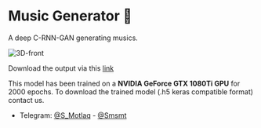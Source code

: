 # Music Generator 🎼 
A deep C-RNN-GAN generating musics.

![3D-front](https://miro.medium.com/max/700/1*oTBR3bPCfgxAIY-Wuh2XvQ.png)

Download the output via this [link](https://raw.githubusercontent.com/SMotlaq/music-generator/master/Result/gan_final.mid)

This model has been trained on a **NVIDIA GeForce GTX 1080Ti GPU** for 2000 epochs. To download the trained model (.h5 keras compatible format) contact us.

* Telegram: [@S_Motlaq](http://t.me/S_Motlaq) - [@Smsmt](http://t.me/Smsmt)
